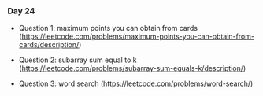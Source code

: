 
### Day 24

- Question 1: maximum points you can obtain from cards (https://leetcode.com/problems/maximum-points-you-can-obtain-from-cards/description/)

- Question 2: subarray sum equal to k (https://leetcode.com/problems/subarray-sum-equals-k/description/)

- Question 3: word search (https://leetcode.com/problems/word-search/)


